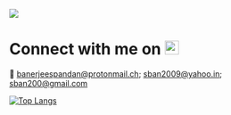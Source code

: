 <a href="https://youtu.be/X00djifIj9s"><img src=https://user-images.githubusercontent.com/36163778/123553229-984abb00-d797-11eb-98b4-caf93bcbf7df.gif></a>
# Connect with me on <a href="https://www.linkedin.com/in/sban2009/"><img src="https://user-images.githubusercontent.com/36163778/123553590-b1546b80-d799-11eb-8f21-59353c9e2e5a.png" width="25"></a>


📧 banerjeespandan@protonmail.ch; sban2009@yahoo.in; sban200@gmail.com

<!--
- 🔭 I’m currently working on ...
- 🌱 I’m currently learning ...
- 👯 I’m looking to collaborate on ...
- 🤔 I’m looking for help with ...
- 💬 Ask me about ...
- 📫 How to reach me: ...
- 😄 Pronouns: ...
- ⚡ Fun fact: ...
-->

[![Top Langs](https://github-readme-stats.vercel.app/api/top-langs/?username=sban2009&layout=compact&hide=Jupyter%20%Notebook&langs_count=10&theme=dark)](https://github.com/sban2009/github-readme-stats)
